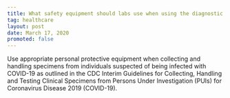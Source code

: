 ```yaml
---
title: What safety equipment should labs use when using the diagnostic tool?
tag: healthcare
layout: post
date: March 17, 2020
promoted: false
---
```


Use appropriate personal protective equipment when collecting and handling specimens from individuals suspected of being infected with COVID-19 as outlined in the CDC Interim Guidelines for Collecting, Handling and Testing Clinical Specimens from Persons Under Investigation (PUIs) for Coronavirus Disease 2019 (COVID-19).
